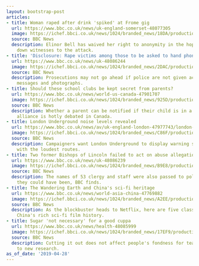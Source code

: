 ```yaml
---
layout: bootstrap-post
articles:
- title: Woman raped after drink 'spiked' at Frome gig
  url: https://www.bbc.co.uk/news/uk-england-somerset-48077305
  image: https://ichef.bbci.co.uk/news/1024/branded_news/18DA/production/_106626360_elinorjpg.jpg
  source: BBC News
  description: Elinor Bell has waived her right to anonymity in the hope of tracking
    down witnesses to the attack.
- title: 'Disclosure: Rape victims among those to be asked to hand phones to police'
  url: https://www.bbc.co.uk/news/uk-48086244
  image: https://ichef.bbci.co.uk/news/1024/branded_news/2DAC/production/_106629611_phonestock_getty.jpg
  source: BBC News
  description: Prosecutions may not go ahead if police are not given access to emails,
    messages and photographs.
- title: Should these school clubs be kept secret from parents?
  url: https://www.bbc.co.uk/news/world-us-canada-47901707
  image: https://ichef.bbci.co.uk/news/1024/branded_news/925D/production/_106596473_aandlpeace.png
  source: BBC News
  description: Whether a parent can be notified if their child is in a gay-straight
    alliance is hotly debated in Canada.
- title: London Underground noise levels revealed
  url: https://www.bbc.co.uk/news/av/uk-england-london-47977743/london-underground-noise-levels-revealed
  image: https://ichef.bbci.co.uk/news/1024/branded_news/C86F/production/_106511315_p076wpn3.png
  source: BBC News
  description: Campaigners want London Underground to display warning signs at stations
    with the loudest routes.
- title: Two former Bishops of Lincoln failed to act on abuse allegations
  url: https://www.bbc.co.uk/news/uk-48086239
  image: https://ichef.bbci.co.uk/news/1024/branded_news/B9E8/production/_106629574_nol_cath1_pic.jpg
  source: BBC News
  description: The names of 53 clergy and staff were also passed to police years after
    they could have been, BBC finds.
- title: The Wandering Earth and China's sci-fi heritage
  url: https://www.bbc.co.uk/news/world-asia-china-47769882
  image: https://ichef.bbci.co.uk/news/1024/branded_news/A2EE/production/_106601714_mediaitem106604695.jpg
  source: BBC News
  description: As the blockbuster heads to Netflix, here are five classic films from
    China's rich sci-fi film history.
- title: Sugar 'not necessary' for a good cuppa
  url: https://www.bbc.co.uk/news/health-48085999
  image: https://ichef.bbci.co.uk/news/1024/branded_news/17EF9/production/_100214089_gettyimages-636702860.jpg
  source: BBC News
  description: Cutting it out does not affect people's fondness for tea, according
    to new research.
as_of_date: '2019-04-28'
---
```


